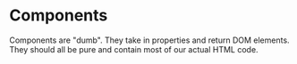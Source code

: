 # Components

Components are "dumb". They take in properties and return DOM elements. They should all be pure and contain most of our actual HTML code.
